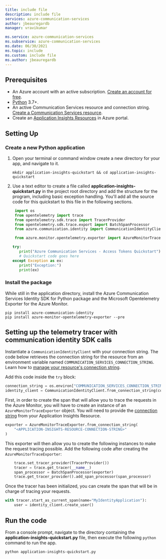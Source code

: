 ```yaml
---
title: include file
description: include file
services: azure-communication-services
author: jbeauregardb
manager: vravikumar

ms.service: azure-communication-services
ms.subservice: azure-communication-services
ms.date: 06/30/2021
ms.topic: include
ms.custom: include file
ms.author: jbeauregardb
---
```


## Prerequisites

- An Azure account with an active subscription. [Create an account for free](https://azure.microsoft.com/free/?WT.mc_id=A261C142F).
- [Python](https://www.python.org/downloads/) 3.7+.
- An active Communication Services resource and connection string. [Create a Communication Services resource](../create-communication-resource.md).
- Create an [Application Insights Resources](/previous-versions/azure/azure-monitor/app/create-new-resource) in Azure portal.

## Setting Up

### Create a new Python application

1. Open your terminal or command window create a new directory for your app, and navigate to it.

   ```console
   mkdir application-insights-quickstart && cd application-insights-quickstart
   ```

1. Use a text editor to create a file called **application-insights-quickstart.py** in the project root directory and add the structure for the program, including basic exception handling. You'll add all the source code for this quickstart to this file in the following sections.

   ```python
    import os
    from opentelemetry import trace
    from opentelemetry.sdk.trace import TracerProvider
    from opentelemetry.sdk.trace.export import BatchSpanProcessor
    from azure.communication.identity import CommunicationIdentityClient, CommunicationUserIdentifier

    from azure.monitor.opentelemetry.exporter import AzureMonitorTraceExporter

   try:
      print("Azure Communication Services - Access Tokens Quickstart")
      # Quickstart code goes here
   except Exception as ex:
      print("Exception:")
      print(ex)
   ```

### Install the package

While still in the application directory, install the Azure Communication Services Identity SDK for Python package and the Microsoft Opentelemetry Exporter for the Azure Monitor.

```console
pip install azure-communication-identity
pip install azure-monitor-opentelemetry-exporter --pre
```

## Setting up the telemetry tracer with communication identity SDK calls

Instantiate a `CommunicationIdentityClient` with your connection string. The code below retrieves the connection string for the resource from an environment variable named `COMMUNICATION_SERVICES_CONNECTION_STRING`. Learn how to [manage your resource's connection string](../create-communication-resource.md#store-your-connection-string).

Add this code inside the `try` block:

```python
connection_string = os.environ["COMMUNICATION_SERVICES_CONNECTION_STRING"]
identity_client = CommunicationIdentityClient.from_connection_string(connection_string)
```

First, in order to create the span that will allow you to trace the requests in the Azure Monitor, you will have to create an instance of an `AzureMonitorTraceExporter` object. You will need to provide the [connection string](../../../azure-monitor/app/sdk-connection-string.md) from your Application Insights Resource.

```python
exporter = AzureMonitorTraceExporter.from_connection_string(
    "<APPLICATION-INSIGHTS-RESOURCE-CONNECTION-STRING>"
)
```

This exporter will then allow you to create the following instances to make the request tracing possible. Add the following code after creating the `AzureMonitorTraceExporter`:

```python
    trace.set_tracer_provider(TracerProvider())
    tracer = trace.get_tracer(__name__)
    span_processor = BatchSpanProcessor(exporter)
    trace.get_tracer_provider().add_span_processor(span_processor)
```
Once the tracer has been initialized, you can create the span that will be in charge of tracing your requests.

```python
with tracer.start_as_current_span(name="MyIdentityApplication"):
    user = identity_client.create_user()
```

## Run the code

From a console prompt, navigate to the directory containing the **application-insights-quickstart.py** file, then execute the following `python` command to run the app.

```console
python application-insights-quickstart.py
```
